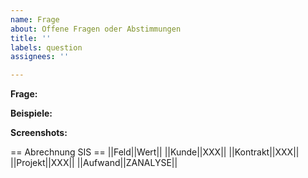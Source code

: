 ```yaml
---
name: Frage
about: Offene Fragen oder Abstimmungen
title: ''
labels: question
assignees: ''

---
```


**Frage:**


**Beispiele:**


**Screenshots:**


== Abrechnung SIS == 
||Feld||Wert||
||Kunde||XXX||
||Kontrakt||XXX||
||Projekt||XXX||
||Aufwand||ZANALYSE||
